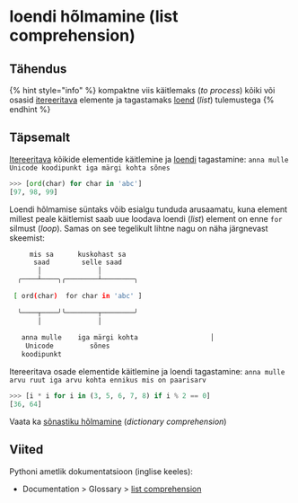 # loendi hõlmamine \(list comprehension\)

## Tähendus

{% hint style="info" %}
kompaktne viis käitlemaks \(_to process_\) kõiki või osasid [itereeritava](itereeritav-iterable.md) elemente ja tagastamaks [loend](loend-list.md) \(_list_\) tulemustega
{% endhint %}

## Täpsemalt 

[Itereeritava](itereeritav-iterable.md) kõikide elementide käitlemine ja [loendi](loend-list.md) tagastamine: `anna mulle Unicode koodipunkt iga märgi kohta sõnes` 

```python
>>> [ord(char) for char in 'abc']
[97, 98, 99]
```

Loendi hõlmamise süntaks võib esialgu tunduda arusaamatu, kuna element millest peale käitlemist saab  uue loodava loendi \(_list_\) element on enne `for` silmust \(_loop_\). Samas on see tegelikult lihtne nagu on näha järgnevast skeemist:

```bash
     mis sa      kuskohast sa                     
      saad        selle saad                  
       │              │
  ╭────┴────╮╭────────┴────────╮
  
 [ ord(char)  for char in 'abc' ]
  
  ╰────┬────╯╰────────┬────────╯ 
       │              │          
                                
   anna mulle    iga märgi kohta                  │
    Unicode         sõnes      
   koodipunkt

```

Itereeritava osade elementide käitlemine ja loendi tagastamine: `anna mulle arvu ruut iga arvu kohta ennikus mis on paarisarv`

```python
>>> [i * i for i in (3, 5, 6, 7, 8) if i % 2 == 0]
[36, 64]
```

Vaata ka [sõnastiku hõlmamine](sonastiku-holmamine-dictionary-comprehension.md) \(_dictionary comprehension_\)

## Viited

Pythoni ametlik dokumentatsioon \(inglise keeles\):

* Documentation &gt; Glossary &gt; [list comprehension](https://docs.python.org/3/glossary.html#term-list-comprehension)

